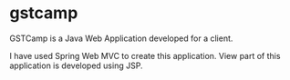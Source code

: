 # gstcamp
GSTCamp is a Java Web Application developed for a client.

I have used Spring Web MVC to create this application. View part of this application is developed using JSP.
